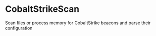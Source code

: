 # CobaltStrikeScan
Scan files or process memory for CobaltStrike beacons and parse their configuration
